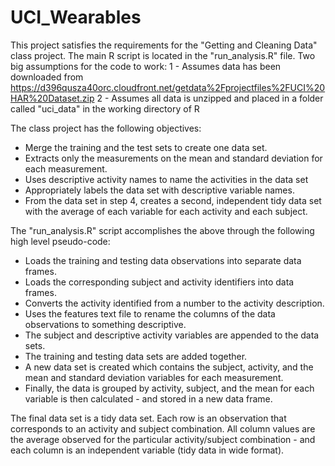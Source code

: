# UCI_Wearables

This project satisfies the requirements for the "Getting and Cleaning Data" class project.
The main R script is located in the "run_analysis.R" file.
Two big assumptions for the code to work:
1 - Assumes data has been downloaded from https://d396qusza40orc.cloudfront.net/getdata%2Fprojectfiles%2FUCI%20HAR%20Dataset.zip
2 - Assumes all data is unzipped and placed in a folder called "uci_data" in the working directory of R

The class project has the following objectives:
- Merge the training and the test sets to create one data set.
- Extracts only the measurements on the mean and standard deviation for each measurement.
- Uses descriptive activity names to name the activities in the data set
- Appropriately labels the data set with descriptive variable names.
- From the data set in step 4, creates a second, independent tidy data set with the average of each variable for each activity and each subject.

The "run_analysis.R" script accomplishes the above through the following high level pseudo-code:
- Loads the training and testing data observations into separate data frames.
- Loads the corresponding subject and activity identifiers into data frames.
- Converts the activity identified from a number to the activity description.
- Uses the features text file to rename the columns of the data observations to something descriptive.
- The subject and descriptive activity variables are appended to the data sets.
- The training and testing data sets are added together.
- A new data set is created which contains the subject, activity, and the mean and standard deviation variables for each measurement.
- Finally, the data is grouped by activity, subject, and the mean for each variable is then calculated - and stored in a new data frame.

The final data set is a tidy data set.  Each row is an observation that corresponds to an activity and subject combination.  All column values are the average observed for the particular activity/subject combination - and each column is an independent variable (tidy data in wide format).
